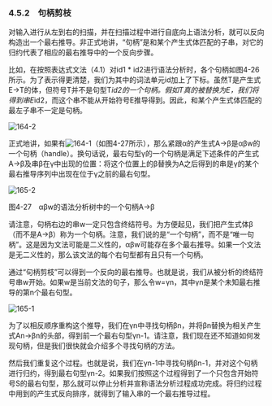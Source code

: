    

### 4.5.2　句柄剪枝

对输入进行从左到右的扫描，并在扫描过程中进行自底向上语法分析，就可以反向构造出一个最右推导。非正式地讲，“句柄”是和某个产生式体匹配的子串，对它的归约代表了相应的最右推导中的一个反向步骤。

比如，在按照表达式文法（4.1）对id1 * id2进行语法分析时，各个句柄如图4-26所示。为了表示得更清楚，我们为其中的词法单元id加上了下标。虽然T是产生式E→T的体，但符号T并不是句型T*id2的一个句柄。假如T真的被替换为E，我们将得到串E*id2，而这个串不能从开始符号E推导得到。因此，和某个产生式体匹配的最左子串不一定是句柄。

![164-2](../Images/image04205.jpeg)

正式地讲，如果有![164-1](../Images/image04206.jpeg)（如图4-27所示），那么紧跟α的产生式A→β是αβw的一个句柄（handle）。换句话说，最右句型γ的一个句柄是满足下述条件的产生式A→β及串β在γ中出现的位置：将这个位置上的β替换为A之后得到的串是γ的某个最右推导序列中出现在位于γ之前的最右句型。

![165-2](../Images/image04207.jpeg)

图4-27　αβw的语法分析树中的一个句柄A→β

请注意，句柄右边的串w一定只包含终结符号。为方便起见，我们把产生式体β（而不是A→β）称为一个句柄。注意，我们说的是“一个句柄”，而不是“唯一句柄”。这是因为文法可能是二义性的，αβw可能存在多个最右推导。如果一个文法是无二义性的，那么该文法的每个右句型都有且只有一个句柄。

通过“句柄剪枝”可以得到一个反向的最右推导。也就是说，我们从被分析的终结符号串w开始。如果w是当前文法的句子，那么令w=γn，其中γn是某个未知最右推导的第n个最右句型。

![165-1](../Images/image04208.jpeg)

为了以相反顺序重构这个推导，我们在γn中寻找句柄βn，并将βn替换为相关产生式An→βn的头部，得到前一个最右句型γn-1。请注意，我们现在还不知道如何发现句柄，但是我们很快就会介绍多个寻找句柄的方法。

然后我们重复这个过程。也就是说，我们在γn-1中寻找句柄βn-1，并对这个句柄进行归约，得到最右句型γn-2。如果我们按照这个过程得到了一个只包含开始符号S的最右句型，那么就可以停止分析并宣称语法分析过程成功完成。将归约过程中用到的产生式反向排序，就得到了输入串的一个最右推导过程。